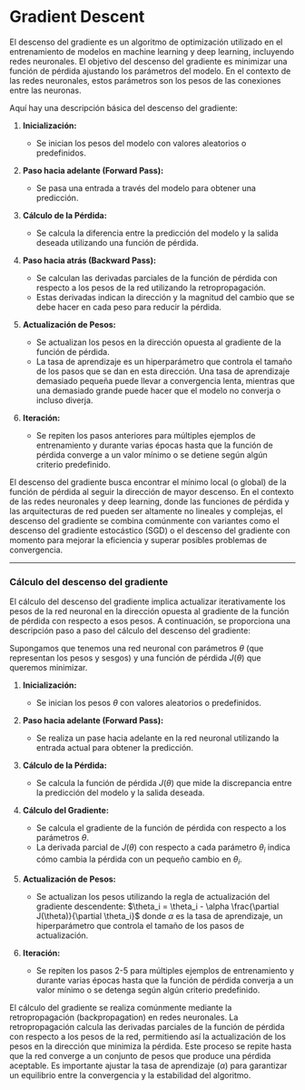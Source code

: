 # Gradient Descent

El descenso del gradiente es un algoritmo de optimización utilizado en el entrenamiento de modelos en machine learning y deep learning, incluyendo redes neuronales. El objetivo del descenso del gradiente es minimizar una función de pérdida ajustando los parámetros del modelo. En el contexto de las redes neuronales, estos parámetros son los pesos de las conexiones entre las neuronas.

Aquí hay una descripción básica del descenso del gradiente:

1. **Inicialización:**
   - Se inician los pesos del modelo con valores aleatorios o predefinidos.

2. **Paso hacia adelante (Forward Pass):**
   - Se pasa una entrada a través del modelo para obtener una predicción.

3. **Cálculo de la Pérdida:**
   - Se calcula la diferencia entre la predicción del modelo y la salida deseada utilizando una función de pérdida.

4. **Paso hacia atrás (Backward Pass):**
   - Se calculan las derivadas parciales de la función de pérdida con respecto a los pesos de la red utilizando la retropropagación.
   - Estas derivadas indican la dirección y la magnitud del cambio que se debe hacer en cada peso para reducir la pérdida.

5. **Actualización de Pesos:**
   - Se actualizan los pesos en la dirección opuesta al gradiente de la función de pérdida.
   - La tasa de aprendizaje es un hiperparámetro que controla el tamaño de los pasos que se dan en esta dirección. Una tasa de aprendizaje demasiado pequeña puede llevar a convergencia lenta, mientras que una demasiado grande puede hacer que el modelo no converja o incluso diverja.

6. **Iteración:**
   - Se repiten los pasos anteriores para múltiples ejemplos de entrenamiento y durante varias épocas hasta que la función de pérdida converge a un valor mínimo o se detiene según algún criterio predefinido.

El descenso del gradiente busca encontrar el mínimo local (o global) de la función de pérdida al seguir la dirección de mayor descenso. En el contexto de las redes neuronales y deep learning, donde las funciones de pérdida y las arquitecturas de red pueden ser altamente no lineales y complejas, el descenso del gradiente se combina comúnmente con variantes como el descenso del gradiente estocástico (SGD) o el descenso del gradiente con momento para mejorar la eficiencia y superar posibles problemas de convergencia.

---

### Cálculo del descenso del gradiente

El cálculo del descenso del gradiente implica actualizar iterativamente los pesos de la red neuronal en la dirección opuesta al gradiente de la función de pérdida con respecto a esos pesos. A continuación, se proporciona una descripción paso a paso del cálculo del descenso del gradiente:

Supongamos que tenemos una red neuronal con parámetros $\theta$ (que representan los pesos y sesgos) y una función de pérdida $J(\theta)$ que queremos minimizar.

1. **Inicialización:**
   - Se inician los pesos $\theta$ con valores aleatorios o predefinidos.

2. **Paso hacia adelante (Forward Pass):**
   - Se realiza un pase hacia adelante en la red neuronal utilizando la entrada actual para obtener la predicción.

3. **Cálculo de la Pérdida:**
   - Se calcula la función de pérdida $J(\theta)$ que mide la discrepancia entre la predicción del modelo y la salida deseada.

4. **Cálculo del Gradiente:**
   - Se calcula el gradiente de la función de pérdida con respecto a los parámetros $\theta$.
   - La derivada parcial de $J(\theta)$ con respecto a cada parámetro $\theta_i$ indica cómo cambia la pérdida con un pequeño cambio en $\theta_i$.

5. **Actualización de Pesos:**
   - Se actualizan los pesos utilizando la regla de actualización del gradiente descendente:
     $\theta_i = \theta_i - \alpha \frac{\partial J(\theta)}{\partial \theta_i}$
     donde $\alpha$ es la tasa de aprendizaje, un hiperparámetro que controla el tamaño de los pasos de actualización.

6. **Iteración:**
   - Se repiten los pasos 2-5 para múltiples ejemplos de entrenamiento y durante varias épocas hasta que la función de pérdida converja a un valor mínimo o se detenga según algún criterio predefinido.

El cálculo del gradiente se realiza comúnmente mediante la retropropagación (backpropagation) en redes neuronales. La retropropagación calcula las derivadas parciales de la función de pérdida con respecto a los pesos de la red, permitiendo así la actualización de los pesos en la dirección que minimiza la pérdida. Este proceso se repite hasta que la red converge a un conjunto de pesos que produce una pérdida aceptable. Es importante ajustar la tasa de aprendizaje ($\alpha$) para garantizar un equilibrio entre la convergencia y la estabilidad del algoritmo.